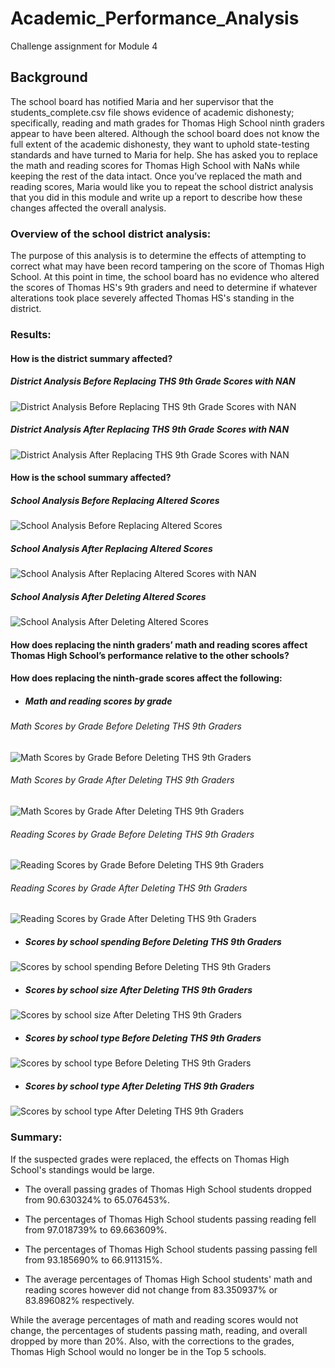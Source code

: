 # Academic_Performance_Analysis
Challenge assignment for Module 4

## Background
The school board has notified Maria and her supervisor that the students_complete.csv file shows evidence of academic dishonesty; specifically, reading and math grades for Thomas High School ninth graders appear to have been altered. Although the school board does not know the full extent of the academic dishonesty, they want to uphold state-testing standards and have turned to Maria for help. She has asked you to replace the math and reading scores for Thomas High School with NaNs while keeping the rest of the data intact. Once you’ve replaced the math and reading scores, Maria would like you to repeat the school district analysis that you did in this module and write up a report to describe how these changes affected the overall analysis.

### Overview of the school district analysis: 
The purpose of this analysis is to determine the effects of attempting to correct what may have been record tampering on the score of Thomas High School. At this point in time, the school board has no evidence who altered the scores of Thomas HS's 9th graders and need to determine if whatever alterations took place severely affected Thomas HS's standing in the district.   

### Results: 

#### How is the district summary affected?

##### District Analysis Before Replacing THS 9th Grade Scores with NAN
![District Analysis Before Replacing THS 9th Grade Scores with NAN](https://github.com/Itgotworse26/Academic_Performance_Analysis/blob/main/Results/District_Summary_Before_NAN.PNG)

##### District Analysis After Replacing THS 9th Grade Scores with NAN
![District Analysis After Replacing THS 9th Grade Scores with NAN](https://github.com/Itgotworse26/Academic_Performance_Analysis/blob/main/Results/District_Summary_After_NAN.PNG)


#### How is the school summary affected?

##### School Analysis Before Replacing Altered Scores
![School Analysis Before Replacing Altered Scores](https://github.com/Itgotworse26/Academic_Performance_Analysis/blob/main/Results/THS_School_Summary_Before_NAN.PNG)


##### School Analysis After Replacing Altered Scores
![School Analysis After Replacing Altered Scores with NAN](https://github.com/Itgotworse26/Academic_Performance_Analysis/blob/main/Results/THS_School_Summary_After_NAN.PNG)

##### School Analysis After Deleting Altered Scores
![School Analysis After Deleting Altered Scores](https://github.com/Itgotworse26/Academic_Performance_Analysis/blob/main/Results/THS_School_Summary_No_THS_9th_Graders.PNG)



#### How does replacing the ninth graders’ math and reading scores affect Thomas High School’s performance relative to the other schools?
#### How does replacing the ninth-grade scores affect the following:

* ##### Math and reading scores by grade

###### Math Scores by Grade Before Deleting THS 9th Graders
![Math Scores by Grade Before Deleting THS 9th Graders](https://github.com/Itgotworse26/Academic_Performance_Analysis/blob/main/Results/Math_Scores_Before_NAN.PNG)

###### Math Scores by Grade After Deleting THS 9th Graders 
![Math Scores by Grade After Deleting THS 9th Graders](https://github.com/Itgotworse26/Academic_Performance_Analysis/blob/main/Results/Math_Scores_No_THS_9th_Graders.PNG)


###### Reading Scores by Grade Before Deleting THS 9th Graders
![Reading Scores by Grade Before Deleting THS 9th Graders](https://github.com/Itgotworse26/Academic_Performance_Analysis/blob/main/Results/Reading_Scores_Before_NAN.PNG)

###### Reading Scores by Grade After Deleting THS 9th Graders
![Reading Scores by Grade After Deleting THS 9th Graders](https://github.com/Itgotworse26/Academic_Performance_Analysis/blob/main/Results/Reading_Scores_No_THS_9th_Graders.PNG)


* ##### Scores by school spending Before Deleting THS 9th Graders
![Scores by school spending Before Deleting THS 9th Graders](https://github.com/Itgotworse26/Academic_Performance_Analysis/blob/main/Results/Size_Summary_Before_NAN.PNG)

* ##### Scores by school size After Deleting THS 9th Graders
![Scores by school size After Deleting THS 9th Graders](https://github.com/Itgotworse26/Academic_Performance_Analysis/blob/main/Results/Size_Summary_No_THS_9th_Grade.PNG)


* ##### Scores by school type Before Deleting THS 9th Graders
![Scores by school type Before Deleting THS 9th Graders](https://github.com/Itgotworse26/Academic_Performance_Analysis/blob/main/Results/Type_Summary_Before_NAN.PNG)

* ##### Scores by school type After Deleting THS 9th Graders
![Scores by school type After Deleting THS 9th Graders](https://github.com/Itgotworse26/Academic_Performance_Analysis/blob/main/Results/Type_Summary_No_THS_9th_Grade.PNG)


### Summary: 
If the suspected grades were replaced, the effects on Thomas High School's standings would be large.

* The overall passing grades of Thomas High School students dropped from 90.630324% to 65.076453%.

* The percentages of Thomas High School students passing reading fell from 97.018739% to 69.663609%.

* The percentages of Thomas High School students passing passing fell from 93.185690% to 66.911315%.

* The average percentages of Thomas High School students' math and reading scores however did not change from 83.350937% or 83.896082% respectively. 

While the average percentages of math and reading scores would not change, the percentages of students passing math, reading, and overall dropped by more than 20%. Also, with the corrections to the grades, Thomas High School would no longer be in the Top 5 schools.